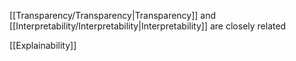[[Transparency/Transparency|Transparency]] and [[Interpretability/Interpretability|Interpretability]] are closely related

[[Explainability]]